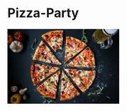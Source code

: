 # Pizza-Party
<img src="https://github.com/peenalGupta/Pizza-Party/blob/main/Images/Pizza.jpg" width=50% height=50%>
